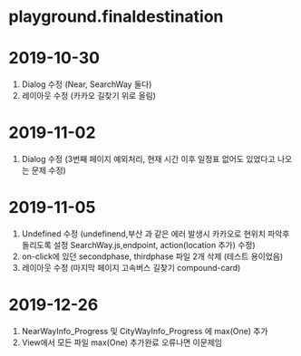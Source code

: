 # playground.finaldestination

# 2019-10-30
1. Dialog 수정 (Near, SearchWay 둘다)
2. 레이아웃 수정 (카카오 길찾기 위로 올림)

# 2019-11-02
1. Dialog 수정 (3번째 페이지 예외처리, 현재 시간 이후 일정표 없어도 있었다고 나오는 문제 수정)

# 2019-11-05
1. Undefined 수정 (undefinend,부산 과 같은 에러 발생시 카카오로 현위치 파악후 돌리도록 설정 
  SearchWay.js,endpoint, action(location 추가) 수정)
2. on-click에 있던 secondphase, thirdphase 파일 2개 삭제 (테스트 용이었음)
3. 레이아웃 수정 (마지막 페이지 고속버스 길찾기 compound-card)

# 2019-12-26
1. NearWayInfo_Progress 및 CityWayInfo_Progress 에 max(One) 추가
2. View에서 모든 파일 max(One) 추가완료
오류나면 이문제임